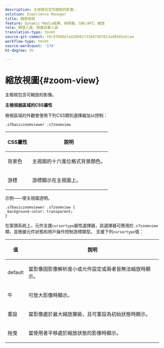 ```yaml
---
description: 主檢視包含可縮放的影像。
solution: Experience Manager
title: 縮放檢視
feature: Dynamic Media經典，檢視器，SDK/API，縮放
role: 開發人員，商業從業人員
translation-type: tm+mt
source-git-commit: f6c97606d7a4209427316d7367013ad9585a5cae
workflow-type: tm+mt
source-wordcount: '174'
ht-degree: 3%

---
```



# 縮放視圖{#zoom-view}

主檢視包含可縮放的影像。

<!--<a id="section_061E550C1C1D4DB2BD663A898895B38C"></a>-->

**主檢視器區域的CSS屬性**

檢視區域的外觀會使用下列CSS類別選擇器加以控制：

```
.s7basiczoomviewer .s7zoomview
```

<table id="table_94EE3F5BBE4547C0B4943471CEE7EDE4"> 
 <thead> 
  <tr> 
   <th colname="col1" class="entry"> <p> CSS屬性 </p> </th> 
   <th colname="col2" class="entry"> <p>說明 </p> </th> 
  </tr> 
 </thead>
 <tbody> 
  <tr> 
   <td colname="col1"> <p> <span class="codeph"> 背景色  </span> </p> </td> 
   <td colname="col2"> <p> 主視圖的十六進位格式背景顏色。 </p> </td> 
  </tr> 
  <tr> 
   <td colname="col1"> <p> <span class="codeph"> 游標  </span> </p> </td> 
   <td colname="col2"> <p>游標顯示在主視圖上。 </p> </td> 
  </tr> 
 </tbody> 
</table>

示例——使主視圖透明。

```
.s7basiczoomviewer .s7zoomview { 
 background-color: transparent; 
}
```

在案頭系統上，元件支援`cursortype`屬性選擇器，該選擇器可應用於`.s7zoomview`類，並根據元件狀態和用戶操作控制游標類型。 支援下列`cursortype`值：

<table id="table_BC9FC40DA27B4A85995F4E9431AABF33"> 
 <thead> 
  <tr> 
   <th colname="col1" class="entry"> <p>值 </p> </th> 
   <th colname="col2" class="entry"> <p>說明 </p> </th> 
  </tr> 
 </thead>
 <tbody> 
  <tr> 
   <td colname="col1"> <p> <span class="codeph"> default </span> </p> </td> 
   <td colname="col2"> <p>當影像因影像解析度小或元件設定或兩者皆無法縮放時顯示。 </p> </td> 
  </tr> 
  <tr> 
   <td colname="col1"> <p> <span class="codeph"> 牛  </span> </p> </td> 
   <td colname="col2"> <p>可放大影像時顯示。 </p> </td> 
  </tr> 
  <tr> 
   <td colname="col1"> <p> <span class="codeph"> 重設 </span> </p> </td> 
   <td colname="col2"> <p>當影像處於最大縮放層級，且可重設為初始狀態時顯示。 </p> </td> 
  </tr> 
  <tr> 
   <td colname="col1"> <p> <span class="codeph"> 拖曳 </span> </p> </td> 
   <td colname="col2"> <p>當使用者平移處於縮放狀態的影像時顯示。 </p> </td> 
  </tr> 
 </tbody> 
</table>

